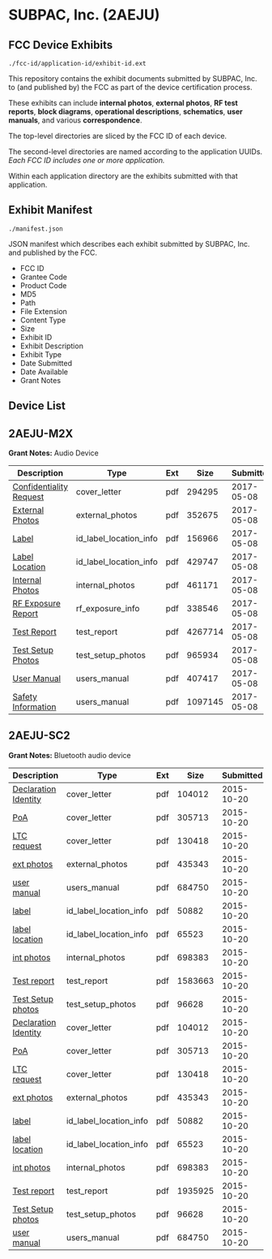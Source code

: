 # SUBPAC, Inc. (2AEJU)
## FCC Device Exhibits

```
./fcc-id/application-id/exhibit-id.ext
```

This repository contains the exhibit documents submitted by SUBPAC, Inc. to (and published by) the FCC as part of the device certification process.

These exhibits can include **internal photos**, **external photos**, **RF test reports**, **block diagrams**, **operational descriptions**, **schematics**, **user manuals**, and various **correspondence**.

The top-level directories are sliced by the FCC ID of each device.

The second-level directories are named according to the application UUIDs. *Each FCC ID includes one or more application.*

Within each application directory are the exhibits submitted with that application. 

## Exhibit Manifest

```
./manifest.json
```

JSON manifest which describes each exhibit submitted by SUBPAC, Inc. and published by the FCC.

- FCC ID
- Grantee Code
- Product Code
- MD5
- Path
- File Extension
- Content Type
- Size
- Exhibit ID
- Exhibit Description
- Exhibit Type
- Date Submitted
- Date Available
- Grant Notes

## Device List
## 2AEJU-M2X
**Grant Notes:** Audio Device

| Description | Type | Ext | Size | Submitted | Available |
| ----------- | ---- | --- | ---- | --------- | --------- |
| [Confidentiality Request](2AEJU-M2X/757cd007ee5acc89027bb22b9c560436/3382815.pdf) | cover_letter | pdf | 294295 | 2017-05-08 | 2017-05-12 |
| [External Photos](2AEJU-M2X/757cd007ee5acc89027bb22b9c560436/3382823.pdf) | external_photos | pdf | 352675 | 2017-05-08 | 2017-05-12 |
| [Label](2AEJU-M2X/757cd007ee5acc89027bb22b9c560436/3382816.pdf) | id_label_location_info | pdf | 156966 | 2017-05-08 | 2017-05-12 |
| [Label Location](2AEJU-M2X/757cd007ee5acc89027bb22b9c560436/3382817.pdf) | id_label_location_info | pdf | 429747 | 2017-05-08 | 2017-05-12 |
| [Internal Photos](2AEJU-M2X/757cd007ee5acc89027bb22b9c560436/3382824.pdf) | internal_photos | pdf | 461171 | 2017-05-08 | 2017-11-05 |
| [RF Exposure Report](2AEJU-M2X/757cd007ee5acc89027bb22b9c560436/3382822.pdf) | rf_exposure_info | pdf | 338546 | 2017-05-08 | 2017-05-12 |
| [Test Report](2AEJU-M2X/757cd007ee5acc89027bb22b9c560436/3382821.pdf) | test_report | pdf | 4267714 | 2017-05-08 | 2017-05-12 |
| [Test Setup Photos](2AEJU-M2X/757cd007ee5acc89027bb22b9c560436/3382825.pdf) | test_setup_photos | pdf | 965934 | 2017-05-08 | 2017-05-12 |
| [User Manual](2AEJU-M2X/757cd007ee5acc89027bb22b9c560436/3382819.pdf) | users_manual | pdf | 407417 | 2017-05-08 | 2017-11-05 |
| [Safety Information](2AEJU-M2X/757cd007ee5acc89027bb22b9c560436/3382827.pdf) | users_manual | pdf | 1097145 | 2017-05-08 | 2017-11-05 |
## 2AEJU-SC2
**Grant Notes:** Bluetooth audio device

| Description | Type | Ext | Size | Submitted | Available |
| ----------- | ---- | --- | ---- | --------- | --------- |
| [Declaration Identity](2AEJU-SC2/ae45432cdc92fee76e36c935f05db88c/2787390.pdf) | cover_letter | pdf | 104012 | 2015-10-20 | 2015-10-20 |
| [PoA](2AEJU-SC2/ae45432cdc92fee76e36c935f05db88c/2787392.pdf) | cover_letter | pdf | 305713 | 2015-10-20 | 2015-10-20 |
| [LTC request](2AEJU-SC2/ae45432cdc92fee76e36c935f05db88c/2787393.pdf) | cover_letter | pdf | 130418 | 2015-10-20 | 2015-10-20 |
| [ext photos](2AEJU-SC2/ae45432cdc92fee76e36c935f05db88c/2787391.pdf) | external_photos | pdf | 435343 | 2015-10-20 | 2015-10-20 |
| [user manual](2AEJU-SC2/ae45432cdc92fee76e36c935f05db88c/2787399.pdf) | users_manual | pdf | 684750 | 2015-10-20 | 2015-10-20 |
| [label](2AEJU-SC2/ae45432cdc92fee76e36c935f05db88c/2787395.pdf) | id_label_location_info | pdf | 50882 | 2015-10-20 | 2015-10-20 |
| [label location](2AEJU-SC2/ae45432cdc92fee76e36c935f05db88c/2787396.pdf) | id_label_location_info | pdf | 65523 | 2015-10-20 | 2015-10-20 |
| [int photos](2AEJU-SC2/ae45432cdc92fee76e36c935f05db88c/2787397.pdf) | internal_photos | pdf | 698383 | 2015-10-20 | 2015-10-20 |
| [Test report](2AEJU-SC2/ae45432cdc92fee76e36c935f05db88c/2787576.pdf) | test_report | pdf | 1583663 | 2015-10-20 | 2015-10-20 |
| [Test Setup photos](2AEJU-SC2/ae45432cdc92fee76e36c935f05db88c/2787398.pdf) | test_setup_photos | pdf | 96628 | 2015-10-20 | 2015-10-20 |
| [Declaration Identity](2AEJU-SC2/553f390a6e7b9d5d191bbbba628509ad/2787390.pdf) | cover_letter | pdf | 104012 | 2015-10-20 | 2015-10-20 |
| [PoA](2AEJU-SC2/553f390a6e7b9d5d191bbbba628509ad/2787392.pdf) | cover_letter | pdf | 305713 | 2015-10-20 | 2015-10-20 |
| [LTC request](2AEJU-SC2/553f390a6e7b9d5d191bbbba628509ad/2787393.pdf) | cover_letter | pdf | 130418 | 2015-10-20 | 2015-10-20 |
| [ext photos](2AEJU-SC2/553f390a6e7b9d5d191bbbba628509ad/2787391.pdf) | external_photos | pdf | 435343 | 2015-10-20 | 2015-10-20 |
| [label](2AEJU-SC2/553f390a6e7b9d5d191bbbba628509ad/2787395.pdf) | id_label_location_info | pdf | 50882 | 2015-10-20 | 2015-10-20 |
| [label location](2AEJU-SC2/553f390a6e7b9d5d191bbbba628509ad/2787396.pdf) | id_label_location_info | pdf | 65523 | 2015-10-20 | 2015-10-20 |
| [int photos](2AEJU-SC2/553f390a6e7b9d5d191bbbba628509ad/2787397.pdf) | internal_photos | pdf | 698383 | 2015-10-20 | 2015-10-20 |
| [Test report](2AEJU-SC2/553f390a6e7b9d5d191bbbba628509ad/2787394.pdf) | test_report | pdf | 1935925 | 2015-10-20 | 2015-10-20 |
| [Test Setup photos](2AEJU-SC2/553f390a6e7b9d5d191bbbba628509ad/2787398.pdf) | test_setup_photos | pdf | 96628 | 2015-10-20 | 2015-10-20 |
| [user manual](2AEJU-SC2/553f390a6e7b9d5d191bbbba628509ad/2787399.pdf) | users_manual | pdf | 684750 | 2015-10-20 | 2015-10-20 |
